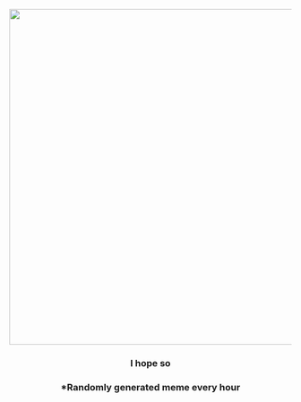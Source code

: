 <p align="center">
        <img src="https://i.redd.it/btx8boyr54w81.jpg" width="600" height="600">
        </p>
        <h3 align="center">I hope so</h3>
        <h3 align="center">*Randomly generated meme every hour</h3>
    